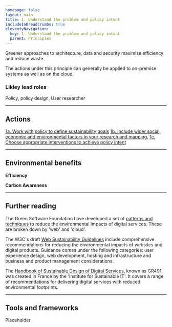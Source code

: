 ```yaml
---
homepage: false
layout: main
title: 1. Understand the problem and policy intent
includeInBreadcrumbs: true
eleventyNavigation:
  key: 1. Understand the problem and policy intent
  parent: Principles
---
```


Greener approaches to architecture, data and security maximise efficiency and reduce waste.

<div class="govuk-inset-text app-wcag-callout">
  <p class="govuk-body">The actions under this principle can generally be applied to on-premise systems as well as on the cloud.</p>
</div>

### Likley lead roles

Policy, policy design, User researcher

* * *

## Actions
[1a. Work with policy to define sustainability goals](/principles/actions/1a-work-with-policy-to-define-sustainability-goals)
[1b. Include wider social, economic and environmental factors in your research and mapping.](/principles/actions/1b-Include-wider-social-economic-and-environmental-factors-in-your-research-and-mapping)
[1c. Choose appropriate interventions to achieve policy intent](/principles/actions/1c-choose-appropriate-interventions-to-achieve-policy-intent)

* * *

## Environmental benefits

<p class="govuk-body"><strong class="govuk-tag">
  Efficiency
</strong></p>
<p class="govuk-body"><strong class="govuk-tag">
  Carbon Awareness
</strong></p>

* * *

## Further reading

The Green Software Foundation have developed a set of [patterns and techniques](https://patterns.greensoftware.foundation/) to reduce the environmental impacts of digital services. These are broken down by 'web' and 'cloud'.

The W3C's draft [Web Sustainability Guidelines](https://w3c.github.io/sustyweb/) include comprehensive recommendations for reducing the environmental impacts of websites and digital products. Guidance comes under the following categories: user experience design, web development, hosting and infrastructure and business and product management considerations.

The [Handbook of Sustainable Design of Digital Services](https://gr491.isit-europe.org/en/), known as GR491, was created in France by the 'Institute for Sustainable IT'. It covers a range of recommendations for delivering digital services with reduced environmental footprints.

* * *

## Tools and frameworks

Placeholder






